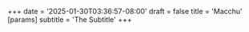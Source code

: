 +++
date = '2025-01-30T03:36:57-08:00'
draft = false
title = 'Macchu'
[params]
  subtitle = 'The Subtitle'
+++